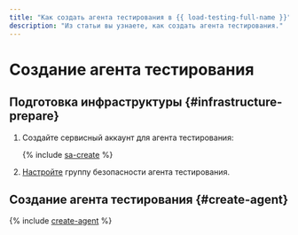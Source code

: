 ```yaml
---
title: "Как создать агента тестирования в {{ load-testing-full-name }}"
description: "Из статьи вы узнаете, как создать агента тестирования."
---
```


# Создание агента тестирования

## Подготовка инфраструктуры {#infrastructure-prepare}

1. Создайте сервисный аккаунт для агента тестирования:

    {% include [sa-create](../../_includes/load-testing/sa-create.md) %}
1. [Настройте](../../load-testing/operations/security-groups-agent.md) группу безопасности агента тестирования.

## Создание агента тестирования {#create-agent}

{% include [create-agent](../../_includes/load-testing/create-agent.md) %}
